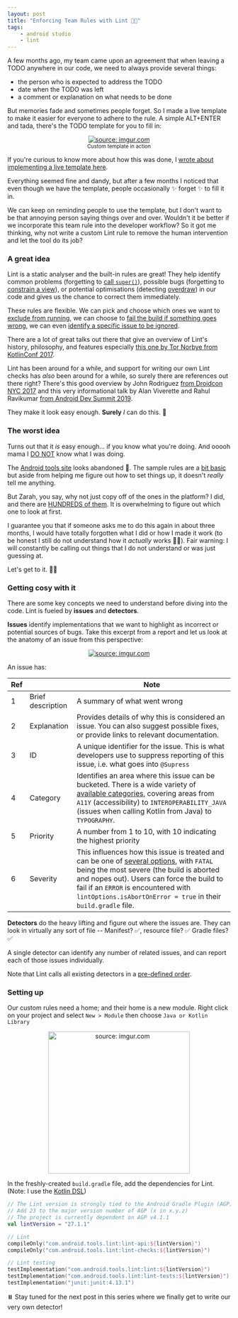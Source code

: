 ```yaml
---
layout: post
title: "Enforcing Team Rules with Lint 👩‍🔧"
tags:
    - android studio
    - lint
---
```


A few months ago, my team came upon an agreement that when leaving a TODO anywhere in our code, we need to always provide several things:
- the person who is expected to address the TODO
- date when the TODO was left
- a comment or explanation on what needs to be done

But memories fade and sometimes people forget. So I made a live template to make it easier for everyone to adhere to the rule. A simple ALT+ENTER and tada, there's the TODO template for you to fill in:
<center>
    <a href="https://imgur.com/LjaiHU5"><img src="https://i.imgur.com/LjaiHU5.gif" title="source: imgur.com" /></a>
    <br /> <small>Custom template in action</small>
</center>

If you're curious to know more about how this was done, I [wrote about implementing a live template here](https://zarah.dev/2020/03/06/live-templates.html).

Everything seemed fine and dandy, but after a few months I noticed that even though we have the template, people occasionally :sparkles: forget :sparkles: to fill it in.

We can keep on reminding people to use the template, but I don't want to be that annoying person saying things over and over. Wouldn't it be better if we incorporate this team rule into the developer workflow? So it got me thinking, why not write a custom Lint rule to remove the human intervention and let the tool do its job?

### A great idea

Lint is a static analyser and the built-in rules are great! They help identify common problems (forgetting to [call `super()`](https://android.googlesource.com/platform/tools/base/+/studio-master-dev/lint/libs/lint-checks/src/main/java/com/android/tools/lint/checks/CallSuperDetector.kt)), possible bugs (forgetting to [constrain a view](https://android.googlesource.com/platform/tools/base/+/studio-master-dev/lint/libs/lint-checks/src/main/java/com/android/tools/lint/checks/ConstraintLayoutDetector.kt)), or potential optimisations (detecting [overdraw](https://android.googlesource.com/platform/tools/base/+/studio-master-dev/lint/libs/lint-checks/src/main/java/com/android/tools/lint/checks/OverdrawDetector.java)) in our code and gives us the chance to correct them immediately. 

These rules are flexible. We can pick and choose which ones we want to [exclude from running](https://developer.android.com/studio/write/lint#config), we can choose to [fail the build if something goes wrong](https://developer.android.com/studio/write/lint#gradle), we can even [identify a specific issue to be ignored](https://developer.android.com/studio/write/lint#snapshot).

There are a lot of great talks out there that give an overview of Lint's history, philosophy, and features especially [this one by Tor Norbye from KotlinConf 2017](https://youtu.be/p8yX5-lPS6o).

Lint has been around for a while, and support for writing our own Lint checks has _also_ been around for a while, so surely there are references out there right? There's this good overview by John Rodriguez [from Droidcon NYC 2017](https://www.droidcon.com/media-detail?video=329360652) and this very informational talk by Alan Viverette and Rahul Ravikumar [from Android Dev Summit 2019](https://www.youtube.com/watch?v=jCmJWOkjbM0&vl=en).

They make it look easy enough. **Surely** _I_ can do this. :dancer:

### The worst idea 

Turns out that it _is_ easy enough... if you know what you're doing. And ooooh mama I <u>DO NOT</u> know what I was doing. 

The [Android tools site](http://tools.android.com/tips/lint-custom-rules) looks abandoned :see_no_evil:. The sample rules are a [bit basic](https://github.com/googlesamples/android-custom-lint-rules) but aside from helping me figure out how to set things up, it doesn't _really_ tell me anything.

But Zarah, you say, why not just copy off of the ones in the platform? I did, and there are [HUNDREDS of them](https://cs.android.com/android-studio/platform/tools/base/+/mirror-goog-studio-master-dev:lint/libs/lint-checks/src/main/java/com/android/tools/lint/checks/). It is overwhelming to figure out which one to look at first.

I guarantee you that if someone asks me to do this again in about three months, I would have totally forgotten what I did or how I made it work (to be honest I still do not understand how it _actually_ works :woman_shrugging:). 
Fair warning: I will constantly be calling out things that I do not understand or was just guessing at.

Let's get to it. :bowing_woman:

### Getting cosy with it

There are some key concepts we need to understand before diving into the code. Lint is fueled by **issues** and **detectors**.

**Issues** identify implementations that we want to highlight as incorrect or potential sources of bugs. Take this excerpt from a report and let us look at the anatomy of an issue from this perspective:

<center>
    <a href="https://imgur.com/1aQUihs"><img src="https://i.imgur.com/1aQUihs.png" title="source: imgur.com" /></a>
</center>

An issue has:  

| Ref | | Note
| --- | --- | --- |  
| 1 | Brief description | A summary of what went wrong |  
| 2 | Explanation | Provides details of why this is considered an issue. You can also suggest possible fixes, or provide links to relevant documentation. |  
| 3 | ID | A unique identifier for the issue. This is what developers use to suppress reporting of this issue, i.e. what goes into `@Supress` |  
| 4 | Category | Identifies an area where this issue can be bucketed. There is a wide variety of [available categories](https://cs.android.com/android-studio/platform/tools/base/+/mirror-goog-studio-master-dev:lint/libs/lint-api/src/main/java/com/android/tools/lint/detector/api/Category.kt;l=90;drc=e48839385a9fd74f17265029dbdac3ef05c0cec6), covering areas from  `A11Y` (accessibility) to `INTEROPERABILITY_JAVA` (issues when calling Kotlin from Java) to `TYPOGRAPHY`. |  
| 5 | Priority | A number from 1 to 10, with 10 indicating the highest priority |  
| 6 | Severity | This influences how this issue is treated and can be one of [several options](https://cs.android.com/android-studio/platform/tools/base/+/mirror-goog-studio-master-dev:lint/libs/lint-api/src/main/java/com/android/tools/lint/detector/api/Severity.kt), with `FATAL` being the most severe (the build is aborted and nopes out). Users can force the build to fail if an `ERROR` is encountered with `lintOptions.isAbortOnError = true` in their `build.gradle` file. |  

**Detectors** do the heavy lifting and figure out where the issues are. They can look in virtually any sort of file -- Manifest? :white_check_mark:, resource file? :white_check_mark: Gradle files? :white_check_mark:

A single detector can identify any number of related issues, and can report each of those issues individually.

Note that Lint calls all existing detectors in a [pre-defined order](https://cs.android.com/android-studio/platform/tools/base/+/mirror-goog-studio-master-dev:lint/libs/lint-api/src/main/java/com/android/tools/lint/detector/api/Detector.kt;l=52;drc=7465b820deacf7e7acc4e93d5f73a73633b7bfcb).

### Setting up

Our custom rules need a home; and their home is a new module. Right click on your project and select `New > Module` then choose `Java or Kotlin Library`

<center>
    <a href="https://imgur.com/ukHNc2W"><img src="https://i.imgur.com/ukHNc2W.png" width="320" title="source: imgur.com" /></a>
</center>

In the freshly-created `build.gradle` file, add the dependencies for Lint. (Note: I use the [Kotlin DSL](https://docs.gradle.org/nightly/userguide/kotlin_dsl.html))

```kotlin
// The Lint version is strongly tied to the Android Gradle Plugin (AGP) version
// Add 23 to the major version number of AGP (x in x.y.z)
// The project is currently dependent on AGP v4.1.1
val lintVersion = "27.1.1"

// Lint
compileOnly("com.android.tools.lint:lint-api:${lintVersion}")
compileOnly("com.android.tools.lint:lint-checks:${lintVersion}")

// Lint testing
testImplementation("com.android.tools.lint:lint:${lintVersion}")
testImplementation("com.android.tools.lint:lint-tests:${lintVersion}")
testImplementation("junit:junit:4.13.1")
```

:pause_button: Stay tuned for the next post in this series where we finally get to write our very own detector!



